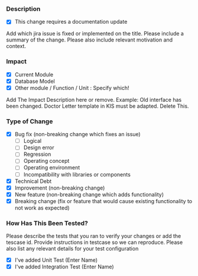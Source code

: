 ### Description

- [x] This change requires a documentation update

Add which jira issue is fixed or implemented on the title. 
Please include a summary of the change.
Please also include relevant motivation and context.

### Impact
- [x] Current Module
- [x] Database Model
- [x] Other module / Function /  Unit : Specify which!

Add The Impact Description here or remove.
Example: Old interface has been changed. Doctor Letter template in KIS must be adapted. Delete This.

### Type of Change
- [x] Bug fix (non-breaking change which fixes an issue)
	- [ ] Logical
	- [ ] Design error
	- [ ] Regression
	- [ ] Operating concept
	- [ ] Operating environment
	- [ ] Incompatibility with libraries or components
- [x] Technical Debt
- [x] Improvement (non-breaking change)
- [x] New feature (non-breaking change which adds functionality)
- [x] Breaking change (fix or feature that would cause existing functionality to not work as expected)

### How Has This Been Tested?
Please describe the tests that you ran to verify your changes or add the tescase id.
Provide instructions in testcase so we can reproduce.
Please also list any relevant details for your test configuration

- [x] I've added Unit Test (Enter Name)
- [x] I've added Integration Test (Enter Name)
